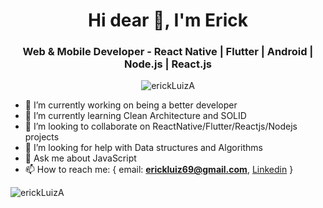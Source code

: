 <h1 align="center">Hi dear 👋, I'm Erick</h1>
<h3 align="center">Web & Mobile Developer - React Native | Flutter | Android | Node.js | React.js </h3>
<p align="center"> <img src="https://komarev.com/ghpvc/?username=erickLuizA" alt="erickLuizA" /> </p>

- 🔭 I’m currently working on being a better developer
- 🌱 I’m currently learning Clean Architecture and SOLID
- 👯 I’m looking to collaborate on ReactNative/Flutter/Reactjs/Nodejs projects
- 🤔 I’m looking for help with Data structures and Algorithms
- 💬 Ask me about JavaScript
- 📫 How to reach me: {
email: **erickluiz69@gmail.com**,
[Linkedin](https://www.linkedin.com/in/erick-luiz-47151a1a4/)
}

<img src="https://github-readme-stats.vercel.app/api?username=erickLuizA&show_icons=true" alt="erickLuizA" /> 
